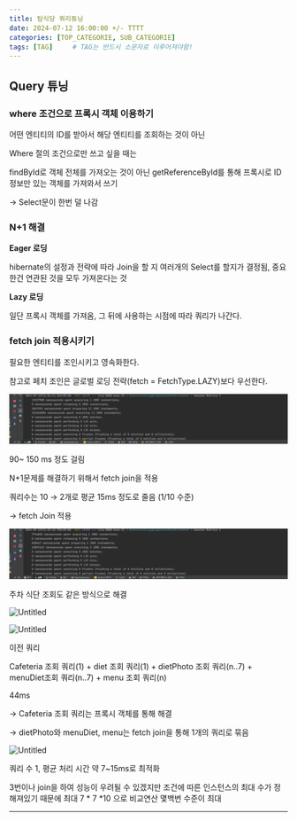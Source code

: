 ```yaml
---
title: 탐식당 쿼리튜닝
date: 2024-07-12 16:00:00 +/- TTTT
categories: [TOP_CATEGORIE, SUB_CATEGORIE]
tags: [TAG]		# TAG는 반드시 소문자로 이루어져야함!
---
```




## Query 튜닝

### where 조건으로 프록시 객체 이용하기

어떤 엔티티의 ID를 받아서 해당 엔티티를 조회하는 것이 아닌

Where 절의 조건으로만 쓰고 싶을 때는 

findById로 객체  전체를 가져오는 것이 아닌 getReferenceById를 통해 프록시로 ID정보만 있는 객체를 가져와서 쓰기

→ Select문이 한번 덜 나감

### N+1 해결

**Eager 로딩**

hibernate의 설정과 전략에 따라 Join을 할 지 여러개의 Select를 할지가 결정됨, 중요한건 연관된 것을 모두 가져온다는 것

**Lazy 로딩**

일단 프록시 객체를 가져옴, 그 뒤에 사용하는 시점에 따라 쿼리가 나간다.

### fetch join 적용시키기

필요한 엔티티를 조인시키고 영속화한다.

참고로 페치 조인은 글로벌 로딩 전략(fetch = FetchType.LAZY)보다 우선한다.

![적용 전 쿼리](/assets/img/2024-07-12-탐식당-쿼리튜닝/image1.png)

90~ 150 ms 정도 걸림

N+1문제를 해결하기 위해서 fetch join을 적용

쿼리수는 10 → 2개로 평균 15ms 정도로 줄음 (1/10 수준)

→ fetch Join 적용

![적용 후 쿼리](/assets/img/2024-07-12-탐식당-쿼리튜닝/image2.png)


주차 식단 조회도 같은 방식으로 해결

![Untitled](https://prod-files-secure.s3.us-west-2.amazonaws.com/6f55a3f3-8d5a-4d3e-9f8d-1fcfbd3f4bf9/1e07233b-386a-48b6-8860-9f6cc592a8b1/Untitled.png)

![Untitled](https://prod-files-secure.s3.us-west-2.amazonaws.com/6f55a3f3-8d5a-4d3e-9f8d-1fcfbd3f4bf9/d55bb350-c253-4b5d-b446-cff5fa349b81/Untitled.png)

이전 쿼리 

Cafeteria 조회 쿼리(1) + diet 조회 쿼리(1) + dietPhoto 조회 쿼리(n..7) + menuDiet조회 쿼리(n..7) + menu 조회 쿼리(n)

44ms

→ Cafeteria 조회 쿼리는 프록시 객체를 통해 해결

→ dietPhoto와 menuDiet, menu는 fetch join을 통해 1개의 쿼리로 묶음

![Untitled](https://prod-files-secure.s3.us-west-2.amazonaws.com/6f55a3f3-8d5a-4d3e-9f8d-1fcfbd3f4bf9/530b71d6-bc48-401b-9018-eb72453caa59/Untitled.png)

쿼리 수 1, 평균 처리 시간 약 7~15ms로 최적화

3번이나 join을 하여 성능이 우려될 수 있겠지만 조건에 따른 인스턴스의 최대 수가 정해져있기 때문에 최대 7 * 7 *10 으로 비교연산 몇백번 수준이 최대

---

